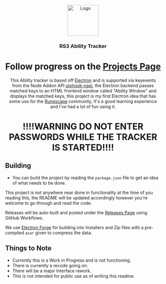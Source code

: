 <p align="center">
  <a href="https://github.com/txj-xyz/rs3-ability-tracker">
    <img src="https://cdn.discordapp.com/attachments/706221433407275029/985653200331870228/image0.png" alt="Logo" width="100" height="100">
  </a>

  <h3 align="center">RS3 Ability Tracker</h3>

 <h1 align="center">Follow progress on the <a href="https://github.com/txj-xyz/rs3-ability-tracker/projects/1">Projects Page</a></h1>
 
  <p align="center">
  This Ability tracker is based off <a href="https://www.electronjs.org/">Electron</a> and is supported via keyevents from the Node Addon API <a href="https://github.com/SnosMe/uiohook-napi">uiohook-napi</a>, the Electron backend passes matched keys to an HTML frontend window called "Ability Window" and displays the matched keys, this project is my first Electron idea that has some use for the <a href="https://runescape.com/">Runescape</a> community, It's a good learning experience and I've had a lot of fun using it.
  </p>
</p>

<h1><p align="center"> !!!!WARNING DO NOT ENTER PASSWORDS WHILE THE TRACKER IS STARTED!!!! </p> </h1>


## Building

- You can build the project by reading the `package.json` file to get an idea of what needs to be done.

This project is not anywhere near done in functionality at the time of you reading this, the README will be updated accordingly however you're welcome to go through and read the code.

Releases will be auto-built and posted under the [Releases Page](https://github.com/txj-xyz/rs3-ability-tracker/releases) using GitHub Workflows.

We use [Electron Forge](https://www.electronforge.io/) for building into Installers and Zip files with a pre-compiled `asar` given to compress the data.

    
## Things to Note
 - Currently this is a Work in Progress and is not functioning.
 - There is currently a recode going on.
 - There will be a major Interface rework.
 - This is not intended for public use as of writing this readme.

